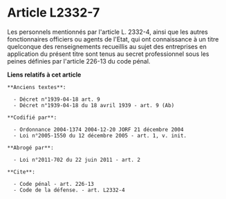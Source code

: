 # Article L2332-7

Les personnels mentionnés par l'article L. 2332-4, ainsi que les autres fonctionnaires officiers ou agents de l'Etat, qui ont
connaissance à un titre quelconque des renseignements recueillis au sujet des entreprises en application du présent titre
sont tenus au secret professionnel sous les peines définies par l'article 226-13 du code pénal.

**Liens relatifs à cet article**

	**Anciens textes**:

	  - Décret n°1939-04-18 art. 9
	  - Décret n°1939-04-18 du 18 avril 1939 - art. 9 (Ab)

	**Codifié par**:

	  - Ordonnance 2004-1374 2004-12-20 JORF 21 décembre 2004
	  - Loi n°2005-1550 du 12 décembre 2005 - art. 1, v. init.

	**Abrogé par**:

	  - Loi n°2011-702 du 22 juin 2011 - art. 2

	**Cite**:

	  - Code pénal - art. 226-13
	  - Code de la défense. - art. L2332-4
